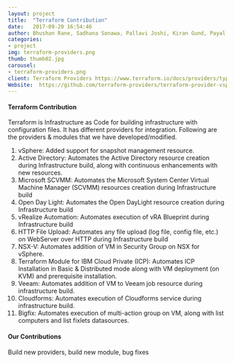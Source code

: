 ```yaml
---
layout: project
title:  "Terraform Contribution"
date:   2017-09-20 16:54:46
author: Bhushan Rane, Sadhana Sonawa, Pallavi Joshi, Kiran Gund, Payal Rahatal, Vijaylaxmi Edke, Mohit Patil, Kirtee Shelke
categories:
- project
img: terraform-providers.png
thumb: thumb02.jpg
carousel:
- terraform-providers.png
client: Terraform Providers https://www.terraform.io/docs/providers/type/community-index.html and Terrform Module https://registry.terraform.io/modules/GSLabDev
Website:  https://github.com/terraform-providers/terraform-provider-vsphere
---
```


#### Terraform Contribution
Terraform is Infrastructure as Code for building infrastructure with configuration files. It has different providers for integration. Following are the providers & modules that we have developed/modified.

1. vSphere: Added support for snapshot management resource.
2. Active Directory: Automates the Active Directory resource creation during Infrastructure build, along with continuous enhancements with new resources.
3. Microsoft SCVMM: Automates the Microsoft System Center Virtual Machine Manager (SCVMM) resources creation during Infrastructure build 
4. Open Day Light: Automates the Open DayLight resource creation during Infrastructure build
5. vRealize Automation: Automates execution of vRA Blueprint during Infrastructure build 
6. HTTP File Upload: Automates any file upload (log file, config file, etc.) on WebServer over HTTP during Infrastructure build 
7. NSX-V: Automates addition of VM in Security Group on NSX for vSphere. 
8. Terraform Module for IBM Cloud Private (ICP): Automates ICP Installation in Basic & Distributed mode along with VM deployment (on KVM) and prerequisite installation.
9. Veeam: Automates addition of VM to Veeam job resource during infrastructure build.
10. Cloudforms: Automates execution of Cloudforms service during infrastructure build.
11. Bigfix: Automates execution of multi-action group on VM, along with list computers and list fixlets datasources.

#### Our Contributions
Build new providers, build new module, bug fixes
